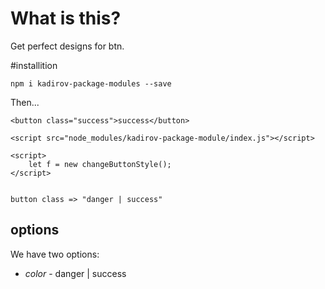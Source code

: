 # What is this?

Get perfect designs for btn.

#installition

`npm i kadirov-package-modules --save`

Then...

```
<button class="success">success</button>

<script src="node_modules/kadirov-package-module/index.js"></script>

<script>
    let f = new changeButtonStyle();
</script>


button class => "danger | success"

```

## options

We have two options:

- _color_ - danger | success
